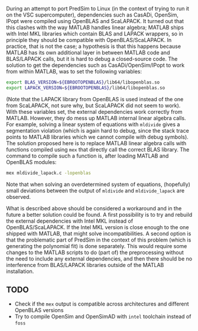 During an attempt to port PredSim to Linux (in the context of trying to run it
on the VSC supercomputer), dependencies such as CasADi, OpenSim, IPopt were
compiled using OpenBLAS and ScaLAPACK. It turned out that this clashes with
the way MATLAB handles linear algebra; MATLAB ships with Intel MKL libraries
which contain BLAS and LAPACK wrappers, so in principle they should be
compatible with OpenBLAS/ScaLAPACK. In practice, that is not the case; a
hypothesis is that this happens because MATLAB has its own additional layer
in between MATLAB code and BLAS/LAPACK calls, but it is hard to debug a
closed-source code. The solution to get the dependencies such as
CasADi/OpenSim/IPopt to work from within MATLAB, was to set the following
variables:

```bash
export BLAS_VERSION=${EBROOTOPENBLAS}/lib64/libopenblas.so
export LAPACK_VERSION=${EBROOTOPENBLAS}/lib64/libopenblas.so
```

(Note that the LAPACK library from OpenBLAS is used instead of the one from
ScaLAPACK, not sure why, but ScaLAPACK did not seem to work). With these
variables set, the external dependencies work correctly from MATLAB. However,
they do mess up MATLAB internal linear algebra calls. For example, solving a
linear system of equations with `mldivide` gives a segmentation violation
(which is again hard to debug, since the stack trace points to MATLAB libraries
which we cannot compile with debug symbols). The solution proposed here is to
replace MATLAB linear algebra calls with functions compiled using `mex` that
directly call the correct BLAS library. The command to compile such a function
is, after loading MATLAB and OpenBLAS modules:

```bash
mex mldivide_lapack.c -lopenblas
```

Note that when solving an overdetermined system of equations, (hopefully)
small deviations between the output of `mldivide` and `mldivide_lapack` are
observed.

What is described above should be considered a workaround and in the future
a better solution could be found. A first possibility is to try and rebuild
the external dependencies with Intel MKL instead of OpenBLAS/ScaLAPACK. If the
Intel MKL version is close enough to the one shipped with MATLAB, that might
solve incompatibilities. A second option is that the problematic part of
PredSim in the context of this problem (which is generating the polynomial
fit) is done separately. This would require some changes to the MATLAB scripts
to do (part of) the preprocessing without the need to include any external
dependencies, and then there should be no interference from BLAS/LAPACK
libraries outside of the MATLAB installation.

## TODO

- Check if the `mex` output is compatible across architectures and different
  OpenBLAS versions
- Try to compile OpenSim and OpenSimAD with `intel` toolchain instead of `foss`
